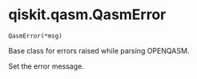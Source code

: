 # qiskit.qasm.QasmError

`QasmError(*msg)`

Base class for errors raised while parsing OPENQASM.

Set the error message.
